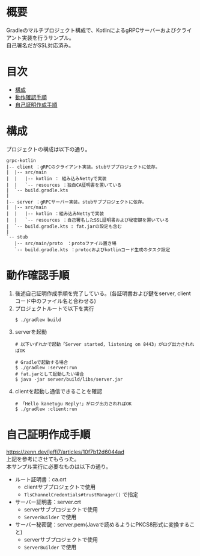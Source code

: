 # 概要
Gradleのマルチプロジェクト構成で、KotlinによるgRPCサーバーおよびクライアント実装を行うサンプル。  
自己署名だがSSL対応済み。  

# 目次
- [構成](#構成)
- [動作確認手順](#動作確認手順)
- [自己証明作成手順](#自己証明作成手順)


# 構成
プロジェクトの構成は以下の通り。  
```text
grpc-kotlin
|-- client ：gRPCのクライアント実装。stubサブプロジェクトに依存。
|  |-- src/main
|  |   |-- kotlin ： 組み込みNettyで実装
|  |   `-- resources ：独自CA証明書を置いている
|  `-- build.gradle.kts
|
|-- server ：gRPCサーバー実装。stubサブプロジェクトに依存。
|  |-- src/main
|  |   |-- kotlin ：組み込みNettyで実装
|  |   `-- resources ：自己署名したSSL証明書および秘密鍵を置いている
|  `-- build.gradle.kts : fat.jarの設定も含む
|
`-- stub
   |-- src/main/proto　：protoファイル置き場
   `-- build.gradle.kts ：protocおよびkotlinコード生成のタスク設定
```

# 動作確認手順
1. 後述自己証明作成手順を完了している。(各証明書および鍵をserver, clientコード中のファイル名と合わせる)
2. プロジェクトルートで以下を実行
    ```shell
    $ ./gradlew build
    ```
3. serverを起動
    ```shell
    # 以下いずれかで起動「Server started, listening on 8443」がログ出力されればOK
   
    # Gradleで起動する場合
    $ ./gradlew :server:run
    # fat.jarとして起動したい場合
    $ java -jar server/build/libs/server.jar
    ```
4. clientを起動し通信できることを確認
    ```shell
    # 「Hello kanetugu Reply!」がログ出力されればOK
    $ ./gradlew :client:run
    ```

# 自己証明作成手順
https://zenn.dev/jeffi7/articles/10f7b12d6044ad  
上記を参考にさせてもらった。  
本サンプル実行に必要なものは以下の通り。  

- ルート証明書：ca.crt
    - clientサブプロジェクトで使用
    - `TlsChannelCredentials#trustManager()` で指定
- サーバー証明書：server.crt
    - serverサブプロジェクトで使用
    - `ServerBuilder` で使用
- サーバー秘密鍵：server.pem(Javaで読めるようにPKCS8形式に変換すること)
    - serverサブプロジェクトで使用
    - `ServerBuilder` で使用
